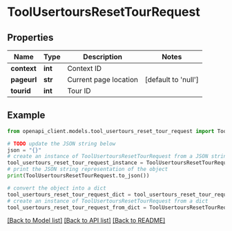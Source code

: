 # ToolUsertoursResetTourRequest


## Properties

Name | Type | Description | Notes
------------ | ------------- | ------------- | -------------
**context** | **int** | Context ID | 
**pageurl** | **str** | Current page location | [default to 'null']
**tourid** | **int** | Tour ID | 

## Example

```python
from openapi_client.models.tool_usertours_reset_tour_request import ToolUsertoursResetTourRequest

# TODO update the JSON string below
json = "{}"
# create an instance of ToolUsertoursResetTourRequest from a JSON string
tool_usertours_reset_tour_request_instance = ToolUsertoursResetTourRequest.from_json(json)
# print the JSON string representation of the object
print(ToolUsertoursResetTourRequest.to_json())

# convert the object into a dict
tool_usertours_reset_tour_request_dict = tool_usertours_reset_tour_request_instance.to_dict()
# create an instance of ToolUsertoursResetTourRequest from a dict
tool_usertours_reset_tour_request_from_dict = ToolUsertoursResetTourRequest.from_dict(tool_usertours_reset_tour_request_dict)
```
[[Back to Model list]](../README.md#documentation-for-models) [[Back to API list]](../README.md#documentation-for-api-endpoints) [[Back to README]](../README.md)


